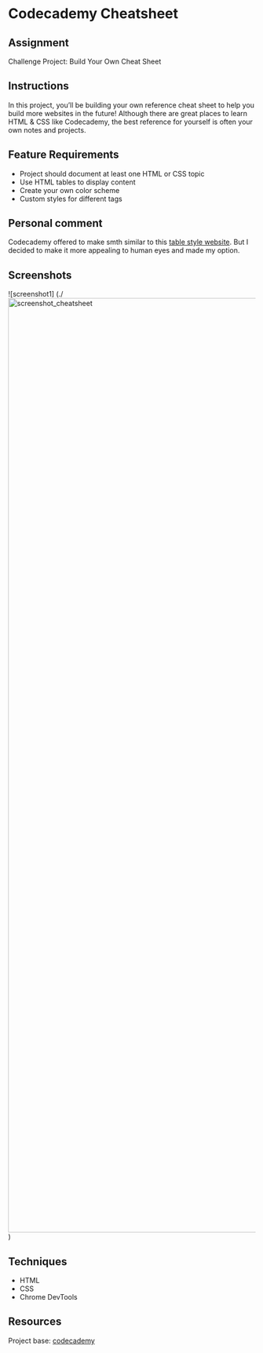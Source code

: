 # Codecademy Cheatsheet #

## Assignment ##
Challenge Project: Build Your Own Cheat Sheet

## Instructions ##
In this project, you’ll be building your own reference cheat sheet to help you build more websites in the future! Although there are great places to learn HTML & CSS like Codecademy, the best reference for yourself is often your own notes and projects.

## Feature Requirements ##
- Project should document at least one HTML or CSS topic
- Use HTML tables to display content
- Create your own color scheme
- Custom styles for different tags

## Personal comment ##
Codecademy offered to make smth similar to this [table style website](https://content.codecademy.com/PRO/independent-practice-projects/html-css-cheat-sheet/example/index.html). But I decided to make it more appealing to human eyes and made my option.

## Screenshots ##
![screenshot1] (./<img width="1905" alt="screenshot_cheatsheet" src="https://user-images.githubusercontent.com/97919053/152252160-17ff8d53-75f3-4ac2-a307-7b891b311f2b.png">)

## Techniques ##
- HTML
- CSS
- Chrome DevTools

## Resources ##
Project base: [codecademy](https://www.codecademy.com/paths/full-stack-engineer-career-path/tracks/fscp-web-development-fundamentals/modules/fecp-challenge-project-build-your-own-cheat-sheet/projects/independent-project-html-documentation)

